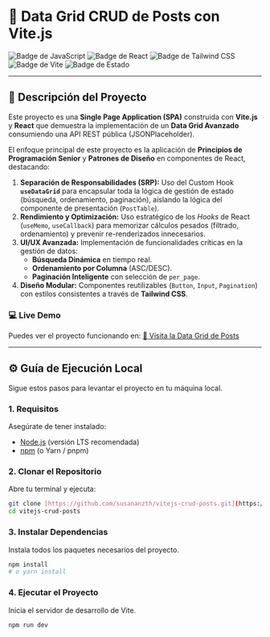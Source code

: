 # 🚀 Data Grid CRUD de Posts con Vite.js

![Badge de JavaScript](https://img.shields.io/badge/JavaScript-ES6%2B-F7DF1E?style=for-the-badge&logo=javascript&logoColor=black)
![Badge de React](https://img.shields.io/badge/React-Hooks-61DAFB?style=for-the-badge&logo=react&logoColor=black)
![Badge de Tailwind CSS](https://img.shields.io/badge/Tailwind_CSS-v4-06B6D4?style=for-the-badge&logo=tailwindcss&logoColor=white)
![Badge de Vite](https://img.shields.io/badge/Vite-5.x-646CFF?style=for-the-badge&logo=vite&logoColor=white)
![Badge de Estado](https://img.shields.io/badge/Status-Completado-28a745?style=for-the-badge)

---

## 🌟 Descripción del Proyecto

Este proyecto es una **Single Page Application (SPA)** construida con **Vite.js** y **React** que demuestra la implementación de un **Data Grid Avanzado** consumiendo una API REST pública (JSONPlaceholder).

El enfoque principal de este proyecto es la aplicación de **Principios de Programación Senior** y **Patrones de Diseño** en componentes de React, destacando:

1.  **Separación de Responsabilidades (SRP):** Uso del Custom Hook **`useDataGrid`** para encapsular toda la lógica de gestión de estado (búsqueda, ordenamiento, paginación), aislando la lógica del componente de presentación (`PostTable`).
2.  **Rendimiento y Optimización:** Uso estratégico de los *Hooks* de React (`useMemo`, `useCallback`) para memorizar cálculos pesados (filtrado, ordenamiento) y prevenir re-renderizados innecesarios.
3.  **UI/UX Avanzada:** Implementación de funcionalidades críticas en la gestión de datos:
    * **Búsqueda Dinámica** en tiempo real.
    * **Ordenamiento por Columna** (ASC/DESC).
    * **Paginación Inteligente** con selección de `per_page`.
4.  **Diseño Modular:** Componentes reutilizables (`Button`, `Input`, `Pagination`) con estilos consistentes a través de **Tailwind CSS**.

### 💻 Live Demo

Puedes ver el proyecto funcionando en:
[🔗 Visita la Data Grid de Posts](https://susananzth.com/vitejs-crud-posts)

---
## ⚙️ Guía de Ejecución Local

Sigue estos pasos para levantar el proyecto en tu máquina local.

### 1. Requisitos

Asegúrate de tener instalado:
* [Node.js](https://nodejs.org/es/) (versión LTS recomendada)
* [npm](https://www.npmjs.com/) (o Yarn / pnpm)

### 2. Clonar el Repositorio

Abre tu terminal y ejecuta:

```bash
git clone [https://github.com/susananzth/vitejs-crud-posts.git](https://github.com/susananzth/vitejs-crud-posts.git)
cd vitejs-crud-posts
```
### 3. Instalar Dependencias

Instala todos los paquetes necesarios del proyecto.

```bash
npm install
# o yarn install
```

### 4. Ejecutar el Proyecto

Inicia el servidor de desarrollo de Vite.

```bash
npm run dev
```
